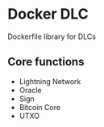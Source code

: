 # Docker DLC

Dockerfile library for DLCs

## Core functions

- Lightning Network
- Oracle
- Sign
- Bitcoin Core
- UTXO 
